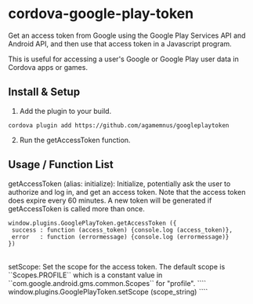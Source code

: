 cordova-google-play-token
==================

Get an access token from Google using the Google Play Services API and Android API, and then use that access token in a Javascript program.

This is useful for accessing a user's Google or Google Play user data in Cordova apps or games.

Install & Setup
----------------------
1) Add the plugin to your build.
````
cordova plugin add https://github.com/agamemnus/googleplaytoken
````

2) Run the getAccessToken function.

Usage / Function List
----------------------

getAccessToken (alias: initialize): Initialize, potentially ask the user to authorize and log in, and get an access token.
Note that the access token does expire every 60 minutes. A new token will be generated if getAccessToken is called more than once.
````
window.plugins.GooglePlayToken.getAccessToken ({
 success : function (access_token) {console.log (access_token)},
 error   : function (errormessage) {console.log (errormessage)}
})
````
<br/>
setScope: Set the scope for the access token. The default scope is ``Scopes.PROFILE`` which is a constant value in ``com.google.android.gms.common.Scopes`` for "profile".
````
window.plugins.GooglePlayToken.setScope (scope_string)
````

